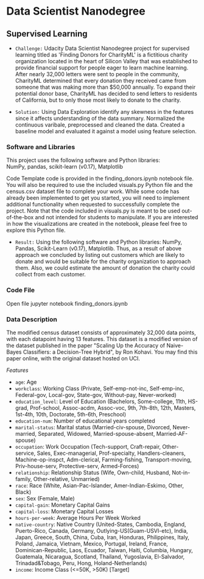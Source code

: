 # Data Scientist Nanodegree
## Supervised Learning

* ```Challenge:``` Udacity Data Scientist Nanodegree project for supervised learning titled as 'Finding Donors for CharityML' is a fictitious charity organization located in the heart of Silicon Valley that was established to provide financial support for people eager to learn machine learning. After nearly 32,000 letters were sent to people in the community, CharityML determined that every donation they received came from someone that was making more than $50,000 annually. To expand their potential donor base, CharityML has decided to send letters to residents of California, but to only those most likely to donate to the charity. 

* ```Solution:``` Using Data Exploration identify any skewness in the features since it affects understanding of the data summary. Normalized the continuous varibale, preprocessed and cleaned the data. Created a baseline model and evaluated it against a model using feature selection.

### Software and Libraries
This project uses the following software and Python libraries: <br>
NumPy, pandas, scikit-learn (v0.17), Matplotlib

Code
Template code is provided in the finding_donors.ipynb notebook file. You will also be required to use the included visuals.py Python file and the census.csv dataset file to complete your work. While some code has already been implemented to get you started, you will need to implement additional functionality when requested to successfully complete the project. Note that the code included in visuals.py is meant to be used out-of-the-box and not intended for students to manipulate. If you are interested in how the visualizations are created in the notebook, please feel free to explore this Python file.

* ```Result:``` Using the following software and Python libraries: NumPy, Pandas, Scikit-Learn (v0.17), Matplotlib. Thus, as a result of above approach we concluded by listing out customers which are likely to donate and would be suitable for the charity organization to approach them. Also, we could estimate the amount of donation the charity could collect from each customer.

### Code File
Open file jupyter notebook finding_donors.ipynb

### Data Description
The modified census dataset consists of approximately 32,000 data points, with each datapoint having 13 features. This dataset is a modified version of the dataset published in the paper "Scaling Up the Accuracy of Naive-Bayes Classifiers: a Decision-Tree Hybrid", by Ron Kohavi. You may find this paper online, with the original dataset hosted on UCI.

*Features*

* ```age```: Age
* ```workclass```: Working Class (Private, Self-emp-not-inc, Self-emp-inc, Federal-gov, Local-gov, State-gov, Without-pay, Never-worked)
* ```education_level```: Level of Education (Bachelors, Some-college, 11th, HS-grad, Prof-school, Assoc-acdm, Assoc-voc, 9th, 7th-8th, 12th, Masters, 1st-4th, 10th, Doctorate, 5th-6th, Preschool)
* ```education-num```: Number of educational years completed
* ```marital-status```: Marital status (Married-civ-spouse, Divorced, Never-married, Separated, Widowed, Married-spouse-absent, Married-AF-spouse)
* ```occupation```: Work Occupation (Tech-support, Craft-repair, Other-service, Sales, Exec-managerial, Prof-specialty, Handlers-cleaners, Machine-op-inspct, Adm-clerical, Farming-fishing, Transport-moving, Priv-house-serv, Protective-serv, Armed-Forces)
* ```relationship```: Relationship Status (Wife, Own-child, Husband, Not-in-family, Other-relative, Unmarried)
* ```race```: Race (White, Asian-Pac-Islander, Amer-Indian-Eskimo, Other, Black)
* ```sex```: Sex (Female, Male)
* ```capital-gain```: Monetary Capital Gains
* ```capital-loss```: Monetary Capital Losses
* ```hours-per-week```: Average Hours Per Week Worked
* ```native-country```: Native Country (United-States, Cambodia, England, Puerto-Rico, Canada, Germany, Outlying-US(Guam-USVI-etc), India, Japan, Greece, South, China, Cuba, Iran, Honduras, Philippines, Italy, Poland, Jamaica, Vietnam, Mexico, Portugal, Ireland, France, Dominican-Republic, Laos, Ecuador, Taiwan, Haiti, Columbia, Hungary, Guatemala, Nicaragua, Scotland, Thailand, Yugoslavia, El-Salvador, Trinadad&Tobago, Peru, Hong, Holand-Netherlands)
* ```income```: Income Class (<=50K, >50K) [Target]

